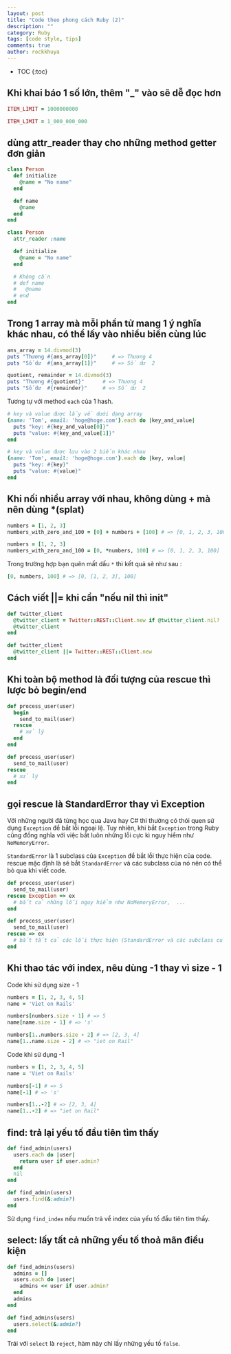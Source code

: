 ```yaml
---
layout: post
title: "Code theo phong cách Ruby (2)"
description: ""
category: Ruby
tags: [code style, tips]
comments: true
author: rockkhuya
---
```

* TOC
{:toc}

## Khi khai báo 1 số lớn, thêm "_" vào sẽ dễ đọc hơn

```ruby
ITEM_LIMIT = 1000000000
```

```ruby
ITEM_LIMIT = 1_000_000_000
```

## dùng attr_reader thay cho những method getter đơn giản

```ruby
class Person
  def initialize
    @name = "No name"
  end

  def name
    @name
  end
end
```

```ruby
class Person
  attr_reader :name

  def initialize
    @name = "No name"
  end

  # Không cần
  # def name
  #   @name
  # end
end
```
<!-- more -->


## Trong 1 array mà mỗi phần tử mang 1 ý nghĩa khác nhau, có thể lấy vào nhiều biến cùng lúc

```ruby
ans_array = 14.divmod(3)
puts "Thương #{ans_array[0]}"     # => Thương 4
puts "Số dư  #{ans_array[1]}"     # => Số dư  2
```

```ruby
quotient, remainder = 14.divmod(3)
puts "Thương #{quotient}"      # => Thương 4
puts "Số dư  #{remainder}"     # => Số dư  2
```

Tương tự với method `each` của 1 hash.

```ruby
# key và value được lấy về dưới dạng array
{name: 'Tom', email: 'hoge@hoge.com'}.each do |key_and_value|
  puts "key: #{key_and_value[0]}"
  puts "value: #{key_and_value[1]}"
end
```

```ruby
# key và value được lưu vào 2 biến khác nhau
{name: 'Tom', email: 'hoge@hoge.com'}.each do |key, value|
  puts "key: #{key}"
  puts "value: #{value}"
end
```

## Khi nối nhiều array với nhau, không dùng + mà nên dùng *(splat)

```ruby
numbers = [1, 2, 3]
numbers_with_zero_and_100 = [0] + numbers + [100] # => [0, 1, 2, 3, 100]
```

```ruby
numbers = [1, 2, 3]
numbers_with_zero_and_100 = [0, *numbers, 100] # => [0, 1, 2, 3, 100]
```

Trong trường hợp bạn quên mất dấu `*` thì kết quả sẽ như sau :

```ruby
[0, numbers, 100] # => [0, [1, 2, 3], 100]
```

## Cách viết ||= khi cần "nếu nil thì init"

```ruby
def twitter_client
  @twitter_client = Twitter::REST::Client.new if @twitter_client.nil?
  @twitter_client
end
```

```ruby
def twitter_client
  @twitter_client ||= Twitter::REST::Client.new
end
```

## Khi toàn bộ method là đối tượng của rescue thì lược bỏ begin/end

```ruby
def process_user(user)
  begin
    send_to_mail(user)
  rescue
    # xử lý
  end
end
```

```ruby
def process_user(user)
  send_to_mail(user)
rescue
  # xử lý
end
```

## gọi rescue là StandardError thay vì Exception
Với những người đã từng học qua Java hay C# thì thường có thói quen sử dụng `Exception` để bắt lỗi ngoại lệ.
Tuy nhiên, khi bắt `Exception` trong Ruby cũng đồng nghĩa với việc bắt luôn những lỗi cực kì nguy hiểm như `NoMemoryError`.

`StandardError` là 1 subclass của `Exception` để bắt lỗi thực hiện của code. rescue mặc định là sẽ bắt `StandardError` và các subclass của nó nên có thể bỏ qua khi viết code.

```ruby
def process_user(user)
  send_to_mail(user)
rescue Exception => ex
  # bắt cả những lỗi nguy hiểm như NoMemoryError,  ...
end
```

```ruby
def process_user(user)
  send_to_mail(user)
rescue => ex
  # bắt tất cả các lỗi thực hiện (StandardError và các subclass của nó)
end
```

## Khi thao tác với index, nêu dùng -1 thay vì size - 1
Code khi sử dụng size - 1
```ruby
numbers = [1, 2, 3, 4, 5]
name = 'Viet on Rails'

numbers[numbers.size - 1] # => 5
name[name.size - 1] # => 's'

numbers[1..numbers.size - 2] # => [2, 3, 4]
name[1..name.size - 2] # => "iet on Rail"
```

Code khi sử dụng -1
```ruby
numbers = [1, 2, 3, 4, 5]
name = 'Viet on Rails'

numbers[-1] # => 5
name[-1] # => 's'

numbers[1..-2] # => [2, 3, 4]
name[1..-2] # => "iet on Rail"
```

## find: trả lại yếu tố đầu tiên tìm thấy

```ruby
def find_admin(users)
  users.each do |user|
    return user if user.admin?
  end
  nil
end
```

```ruby
def find_admin(users)
  users.find(&:admin?)
end
```

Sử dụng `find_index` nếu muốn trả về index của yếu tố đầu tiên tìm thấy.

## select: lấy tất cả những yếu tố thoả mãn điều kiện

```ruby
def find_admins(users)
  admins = []
  users.each do |user|
    admins << user if user.admin?
  end
  admins
end
```

```ruby
def find_admins(users)
  users.select(&:admin?)
end
```

Trái với `select` là `reject`, hàm này chỉ lấy những yếu tố `false`.

